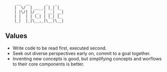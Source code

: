 		 __  __       _   _   
		|  \/  | __ _| |_| |_ 
		| |\/| |/ _` | __| __|
		| |  | | (_| | |_| |_ 
		|_|  |_|\__,_|\__|\__|

## Values

- Write code to be read first, executed second.
- Seek out diverse perspectives early on, commit to a goal together.
- Inventing new concepts is good, but simplifying concepts and worflows to their core components is better.
